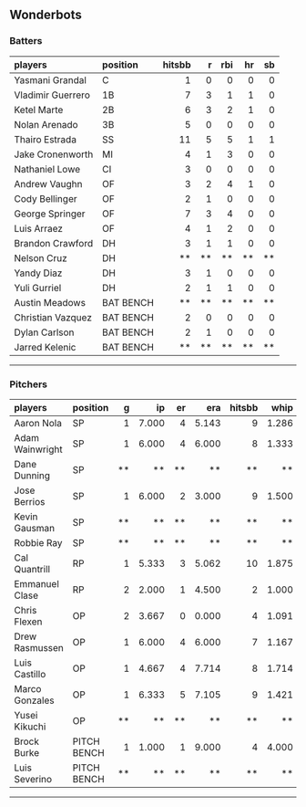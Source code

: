 ## Wonderbots

### Batters

 
|players           |position  | hitsbb|  r| rbi| hr| sb| 
|:-----------------|:---------|------:|--:|---:|--:|--:| 
|Yasmani Grandal   |C         |      1|  0|   0|  0|  0| 
|Vladimir Guerrero |1B        |      7|  3|   1|  1|  0| 
|Ketel Marte       |2B        |      6|  3|   2|  1|  0| 
|Nolan Arenado     |3B        |      5|  0|   0|  0|  0| 
|Thairo Estrada    |SS        |     11|  5|   5|  1|  1| 
|Jake Cronenworth  |MI        |      4|  1|   3|  0|  0| 
|Nathaniel Lowe    |CI        |      3|  0|   0|  0|  0| 
|Andrew Vaughn     |OF        |      3|  2|   4|  1|  0| 
|Cody Bellinger    |OF        |      2|  1|   0|  0|  0| 
|George Springer   |OF        |      7|  3|   4|  0|  0| 
|Luis Arraez       |OF        |      4|  1|   2|  0|  0| 
|Brandon Crawford  |DH        |      3|  1|   1|  0|  0| 
|Nelson Cruz       |DH        |     **| **|  **| **| **| 
|Yandy Diaz        |DH        |      3|  1|   0|  0|  0| 
|Yuli Gurriel      |DH        |      2|  1|   1|  0|  0| 
|Austin Meadows    |BAT BENCH |     **| **|  **| **| **| 
|Christian Vazquez |BAT BENCH |      2|  0|   0|  0|  0| 
|Dylan Carlson     |BAT BENCH |      2|  1|   0|  0|  0| 
|Jarred Kelenic    |BAT BENCH |     **| **|  **| **| **| 


* * *

### Pitchers

 
|players         |position    |  g|    ip| er|   era| hitsbb|  whip| so|  w| sv| 
|:---------------|:-----------|--:|-----:|--:|-----:|------:|-----:|--:|--:|--:| 
|Aaron Nola      |SP          |  1| 7.000|  4| 5.143|      9| 1.286|  8|  0|  0| 
|Adam Wainwright |SP          |  1| 6.000|  4| 6.000|      8| 1.333|  1|  0|  0| 
|Dane Dunning    |SP          | **|    **| **|    **|     **|    **| **| **| **| 
|Jose Berrios    |SP          |  1| 6.000|  2| 3.000|      9| 1.500|  3|  1|  0| 
|Kevin Gausman   |SP          | **|    **| **|    **|     **|    **| **| **| **| 
|Robbie Ray      |SP          | **|    **| **|    **|     **|    **| **| **| **| 
|Cal Quantrill   |RP          |  1| 5.333|  3| 5.062|     10| 1.875|  2|  1|  0| 
|Emmanuel Clase  |RP          |  2| 2.000|  1| 4.500|      2| 1.000|  2|  1|  0| 
|Chris Flexen    |OP          |  2| 3.667|  0| 0.000|      4| 1.091|  3|  0|  0| 
|Drew Rasmussen  |OP          |  1| 6.000|  4| 6.000|      7| 1.167|  3|  0|  0| 
|Luis Castillo   |OP          |  1| 4.667|  4| 7.714|      8| 1.714|  4|  0|  0| 
|Marco Gonzales  |OP          |  1| 6.333|  5| 7.105|      9| 1.421|  4|  0|  0| 
|Yusei Kikuchi   |OP          | **|    **| **|    **|     **|    **| **| **| **| 
|Brock Burke     |PITCH BENCH |  1| 1.000|  1| 9.000|      4| 4.000|  1|  0|  0| 
|Luis Severino   |PITCH BENCH | **|    **| **|    **|     **|    **| **| **| **| 


* * *


